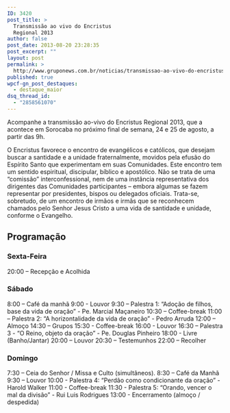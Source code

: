 ```yaml
---
ID: 3420
post_title: >
  Transmissão ao vivo do Encristus
  Regional 2013
author: false
post_date: 2013-08-20 23:28:35
post_excerpt: ""
layout: post
permalink: >
  http://www.gruponews.com.br/noticias/transmissao-ao-vivo-do-encristus-regional-2013
published: true
wpcf-gn_post_destaques:
  - destaque_maior
dsq_thread_id:
  - "2858561070"
---
```

Acompanhe a transmissão ao-vivo do Encristus Regional 2013, que a acontece em Sorocaba no próximo final de semana, 24 e 25 de agosto, a partir das 9h.

O Encristus favorece o encontro de evangélicos e católicos, que desejam buscar a santidade e a unidade fraternalmente, movidos pela efusão do Espírito Santo que experimentam em suas Comunidades. Este encontro tem um sentido espiritual, discipular, bíblico e apostólico. Não se trata de uma “comissão” interconfessional, nem de uma instância representativa dos dirigentes das Comunidades participantes – embora algumas se fazem representar por presidentes, bispos ou delegados oficiais. Trata-se, sobretudo, de um encontro de irmãos e irmãs que se reconhecem chamados pelo Senhor Jesus Cristo a uma vida de santidade e unidade, conforme o Evangelho.
<h2>Programação</h2>
<h3>Sexta-Feira</h3>
20:00 – Recepção e Acolhida
<h3>Sábado</h3>
8:00 – Café da manhã
9:00 - Louvor
9:30 – Palestra 1: “Adoção de filhos, base da vida de oração” - Pe. Marcial Maçaneiro
10:30 – Coffee-break
11:00 – Palestra 2: “A horizontalidade da vida de oração” - Pedro Arruda
12:00 – Almoço
14:30 – Grupos
15:30 - Coffee-break
16:00 - Louvor
16:30 – Palestra 3 - “O Reino, objeto da oração” - Pe. Douglas Pinheiro
18:00 - Livre (Banho/Jantar)
20:00 – Louvor
20:30 – Testemunhos
22:00 – Recolher
<h3>Domingo</h3>
7:30 – Ceia do Senhor / Missa e Culto (simultâneos).
8:30 – Café da Manhã
9:30 – Louvor
10:00 - Palestra 4: “Perdão como condicionante da oração” - Harold Walker
11:00 - Coffee-break
11:30 - Palestra 5: “Orando, vencer o mal da divisão” - Rui Luis Rodrigues
13:00 - Encerramento (almoço / despedida)
